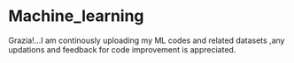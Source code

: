 # Machine_learning
Grazia!...I am continously uploading my ML codes and related datasets
,any updations and feedback for code improvement is appreciated.
